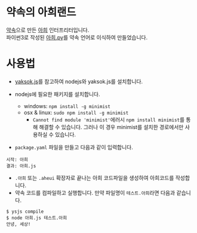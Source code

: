 # 약속의 아희랜드
[약속](http://yaksok.org)으로 만든 [아희](https://aheui.github.io/) 인터프리터입니다.
<br>파이썬3로 작성된 [아희.py](https://github.com/op06072/The-Promised-AheuiLand/blob/master/아희.py)를 약속 언어로 이식하여 만들었습니다.

# 사용법
* [yaksok.js](https://github.com/yaksok/yaksok.js)를 참고하여 nodejs와 yaksok.js를 설치합니다.

* nodejs에 필요한 패키지를 설치합니다.
  - windows: ```npm install -g minimist```
  - osx & linux: ```sudo npm install -g minimist```
    + ```Cannot find module 'minimist'```에러시 ```npm install minimist```를 통해 해결할 수 있습니다. 그러나 이 경우 minimist를 설치한 경로에서만 사용하실 수 있습니다.

* ```package.yaml``` 파일을 만들고 다음과 같이 입력합니다.
```
시작: 아희
결과: 아희.js
```
* ```.아희``` 또는 ```.aheui``` 확장자로 끝나는 아희 코드파일을 생성하여 아희코드를 작성합니다.
* 약속 코드를 컴파일하고 실행합니다. 만약 파일명이 ```테스트.아희```라면 다음과 같습니다.
```
$ ysjs compile
$ node 아희.js 테스트.아희
안녕, 세상!
```